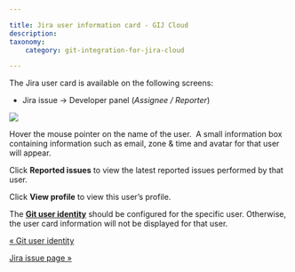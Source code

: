 ```yaml
---

title: Jira user information card - GIJ Cloud
description:
taxonomy:
    category: git-integration-for-jira-cloud

---
```

The Jira user card is available on the following screens:

*   Jira issue → Developer panel (_Assignee / Reporter_)


![](https://bigbrassband.atlassian.net/wiki/download/thumbnails/1923025668/git-user-profile.png?version=2&modificationDate=1635332991431&cacheVersion=1&api=v2&width=340&height=270)

Hover the mouse pointer on the name of the user.  A small information box containing information such as email, zone & time and avatar for that user will appear.

Click **Reported issues** to view the latest reported issues performed by that user.

Click **View profile** to view this user’s profile.

The [**Git user identity**](/wiki/spaces/GITCLOUD/pages/1923023946/Git+user+Identity) should be configured for the specific user. Otherwise, the user card information will not be displayed for that user.

[« Git user identity](/wiki/spaces/GITCLOUD/pages/1923023946/Git+user+Identity)

[Jira issue page »](/wiki/spaces/GITCLOUD/pages/1923025695/Jira+issue+page)